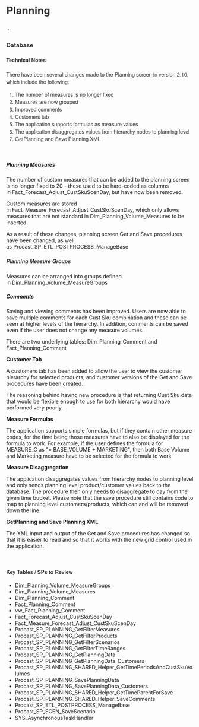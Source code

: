 <h1 style="font-family: 'Helvetica Neue', Helvetica, Arial, sans-serif; color: #333333;"><span style="line-height: 1.42857;">Planning</span></h1>
<p><span style="line-height: 1.42857;">...</span></p>
<h3 style="font-family: 'Helvetica Neue', Helvetica, Arial, sans-serif; color: #333333;">Database</h3>
<h4 style="font-family: 'Helvetica Neue', Helvetica, Arial, sans-serif; color: #333333;">Technical Notes</h4>
<p style="font-family: 'Helvetica Neue', Helvetica, Arial, sans-serif; color: #333333;">There have been several changes made to the Planning screen in version 2.10, which include the following:</p>
<ol>
    <li style="font-family: 'Helvetica Neue', Helvetica, Arial, sans-serif; color: #333333;">The number of measures is no longer fixed</li>
    <li style="font-family: 'Helvetica Neue', Helvetica, Arial, sans-serif; color: #333333;">Measures are now grouped</li>
    <li style="font-family: 'Helvetica Neue', Helvetica, Arial, sans-serif; color: #333333;">Improved comments</li>
    <li style="font-family: 'Helvetica Neue', Helvetica, Arial, sans-serif; color: #333333;">Customers tab</li>
    <li style="font-family: 'Helvetica Neue', Helvetica, Arial, sans-serif; color: #333333;">The application supports formulas as measure values</li>
    <li style="font-family: 'Helvetica Neue', Helvetica, Arial, sans-serif; color: #333333;">The application disaggregates values from hierarchy nodes to planning level</li>
    <li style="font-family: 'Helvetica Neue', Helvetica, Arial, sans-serif; color: #333333;">GetPlanning and Save Planning XML</li>
</ol>
<p>&nbsp;</p>
<h5><strong>Planning Measures</strong></h5>
<p>The number of custom measures that can be added to the planning screen is no longer fixed to 20 - these used to be hard-coded as columns in&nbsp;Fact_Forecast_Adjust_CustSkuScenDay, but have now been removed.</p>
<p>Custom measures are stored in&nbsp;Fact_Measure_Forecast_Adjust_CustSkuScenDay, which only allows measures that are not standard in&nbsp;Dim_Planning_Volume_Measures to be inserted.</p>
<p>As a result of these changes, planning screen Get and Save procedures have been changed, as well as&nbsp;Procast_SP_ETL_POSTPROCESS_ManageBase</p>
<h5 style="font-family: 'Helvetica Neue', Helvetica, Arial, sans-serif; color: #333333;"><span style="font-weight: 700;">Planning Measure Groups</span></h5>
<p>Measures can be arranged into groups defined in&nbsp;Dim_Planning_Volume_MeasureGroups</p>
<h5><strong>Comments</strong></h5>
<p>Saving and viewing comments&nbsp;has been improved. Users are now able to save multiple comments for each Cust Sku combination and these can be seen at higher levels of the hierarchy. In addition, comments can be saved even if the user does not change any measure volumes.</p>
<p>There are two underlying tables:&nbsp;Dim_Planning_Comment and Fact_Planning_Comment</p>
<p><span style="font-weight: 700;">Customer Tab</span></p>
<p>A customers tab has been added to allow the user to view the customer hierarchy for selected products, and customer versions of the Get and Save procedures have been created.</p>
<p>The reasoning behind having new procedure is that returning Cust Sku data that would be flexible enough to use for both hierarchy would have performed very poorly.</p>
<p><span style="font-weight: 700;">Measure Formulas</span></p>
<p>The application supports simple formulas, but if they contain other measure codes, for the time being those measures have to also be displayed for the formula to work. For example, if the user defines the formula for MEASURE_C as "= BASE_VOLUME + MARKETING", then both Base Volume and Marketing measure have to be selected for the formula to work</p>
<p><span style="font-weight: 700;">Measure Disaggregation</span></p>
<p>The application disaggregates&nbsp;values from hierarchy nodes to planning level and only sends planning level product/customer values back to the database. The procedure then only needs to disaggregate to day from the given time bucket. Please note that the save procedure still contains code to map to planning level customers/products, which can and will be removed down the line.</p>
<p><strong>GetPlanning and Save Planning XML</strong></p>
<p>The XML input and output of the Get and Save procedures has changed so that it is easier to read and so that it works with the new grid control used in the application.</p>
<p>&nbsp;</p>
<h4 style="font-family: 'Helvetica Neue', Helvetica, Arial, sans-serif; color: #333333;">Key Tables / SPs to Review</h4>
<ul>
    <li>Dim_Planning_Volume_MeasureGroups</li>
    <li>Dim_Planning_Volume_Measures</li>
    <li>Dim_Planning_Comment</li>
    <li>Fact_Planning_Comment</li>
    <li>vw_Fact_Planning_Comment</li>
    <li>Fact_Forecast_Adjust_CustSkuScenDay</li>
    <li>Fact_Measure_Forecast_Adjust_CustSkuScenDay</li>
    <li>Procast_SP_PLANNING_GetFilterMeasures</li>
    <li>Procast_SP_PLANNING_GetFilterProducts</li>
    <li>Procast_SP_PLANNING_GetFilterScenarios</li>
    <li>Procast_SP_PLANNING_GetFilterTimeRanges</li>
    <li>Procast_SP_PLANNING_GetPlanningData</li>
    <li>Procast_SP_PLANNING_GetPlanningData_Customers</li>
    <li>Procast_SP_PLANNING_SHARED_Helper_GetTimePeriodsAndCustSkuVolumes</li>
    <li>Procast_SP_PLANNING_SavePlanningData</li>
    <li>Procast_SP_PLANNING_SavePlanningData_Customers</li>
    <li>Procast_SP_PLANNING_SHARED_Helper_GetTimeParentForSave</li>
    <li>Procast_SP_PLANNING_SHARED_Helper_SaveComments</li>
    <li>Procast_SP_ETL_POSTPROCESS_ManageBase</li>
    <li>Procast_SP_SCEN_SaveScenario</li>
    <li>SYS_AsynchronousTaskHandler</li>
</ul>